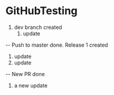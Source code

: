 # GitHubTesting

1. dev branch created
   1. update

-- Push to master done. Release 1 created

   1. update
   1. update


-- New PR done

   1. a new update
